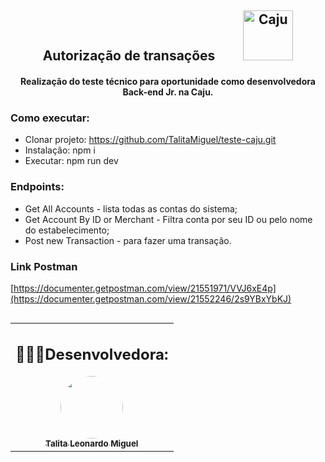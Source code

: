 <h2 align="center"> Autorização de transações <img style="padding-left: 40px" src="https://assets-global.website-files.com/620135165cdb9f1d60b5d1e3/6244d22a2b78fe6d97518ce9_logo-rodape.svg" width="80px;" alt="Caju"/></h2>

<h4 align="center"> Realização do teste técnico para oportunidade como desenvolvedora Back-end Jr. na Caju. </h4>

### Como executar:
  - Clonar projeto: https://github.com/TalitaMiguel/teste-caju.git
  - Instalação: npm i
  - Executar: npm run dev
  
### Endpoints:
  - Get All Accounts - lista todas as contas do sistema;
  - Get Account By ID or Merchant - Filtra conta por seu ID ou pelo nome do estabelecimento;
  - Post new Transaction - para fazer uma transação. 
    

### Link Postman
[https://documenter.getpostman.com/view/21551971/VVJ6xE4p](https://documenter.getpostman.com/view/21552246/2s9YBxYbKJ)


<table align="left">
  <tr>
    <td align="center">
      <h2 align="center"> 👩🏻‍💻Desenvolvedora:</h2>
      <a href="https://github.com/TalitaMiguel">
        <img style="border-radius: 50%;" src="https://avatars.githubusercontent.com/u/62106501?v=4" width="100px;" alt=""/>
        <br />
        <sub><b>Talita Leonardo Miguel</b></sub>
      </a>
      <br />
    </td> 
  </tr>
</table>
